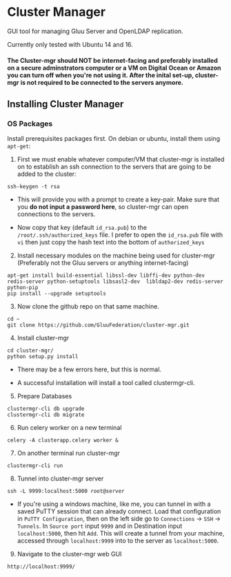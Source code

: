 # Cluster Manager

GUI tool for managing Gluu Server and OpenLDAP replication.

Currently only tested with Ubuntu 14 and 16.

#### The Cluster-mgr should NOT be internet-facing and preferably installed on a secure adminstrators computer or a VM on Digital Ocean or Amazon you can turn off when you're not using it. After the inital set-up, cluster-mgr is not required to be connected to the servers anymore.

## Installing Cluster Manager

### OS Packages

Install prerequisites packages first. On debian or ubuntu, install them using `apt-get`:

1) First we must enable whatever computer/VM that cluster-mgr is installed on to establish an ssh connection to the servers that are going to be added to the cluster:

`ssh-keygen -t rsa`

- This will provide you with a prompt to create a key-pair. Make sure that you **do not input a password here**, so cluster-mgr can open connections to the servers.

- Now copy that key (default `id_rsa.pub`) to the `/root/.ssh/authorized_keys` file. I prefer to open the `id_rsa.pub` file with `vi` then just copy the hash text into the bottom of `authorized_keys`

2) Install necessary modules on the machine being used for cluster-mgr (Preferably not the Gluu servers or anything internet-facing)

```
apt-get install build-essential libssl-dev libffi-dev python-dev redis-server python-setuptools libsasl2-dev  libldap2-dev redis-server python-pip
pip install --upgrade setuptools
```

3) Now clone the github repo on that same machine.

```
cd ~
git clone https://github.com/GluuFederation/cluster-mgr.git
```

4) Install cluster-mgr

```
cd cluster-mgr/
python setup.py install
```

- There may be a few errors here, but this is normal.

- A successful installation will install a tool called clustermgr-cli.

5) Prepare Databases

```
clustermgr-cli db upgrade
clustermgr-cli db migrate
```

6) Run celery worker on a new terminal

```
celery -A clusterapp.celery worker &
```

7) On another terminal run cluster-mgr

```
clustermgr-cli run
```

8) Tunnel into cluster-mgr server

```
ssh -L 9999:localhost:5000 root@server
```

- If you're using a windows machine, like me, you can tunnel in with a saved PuTTY session that can already connect. Load that configuration in `PuTTY Configuration`, then on the left side go to `Connections` -> `SSH` -> `Tunnels`. In `Source port` input `9999` and in Destination input `localhost:5000`, then hit `Add`. This will create a tunnel from your machine, accessed through `localhost:9999` into to the server as `localhost:5000`.

9) Navigate to the cluster-mgr web GUI

```
http://localhost:9999/
```

